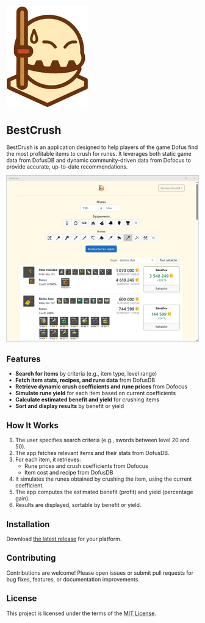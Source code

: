 ![](Docs/logo.png)

# BestCrush

BestCrush is an application designed to help players of the game Dofus find the most profitable items to crush for runes. It leverages both static game data from DofusDB and dynamic community-driven data from Dofocus to provide accurate, up-to-date recommendations.

![](Docs/Screenshots/search_shovels.png)

## Features
- **Search for items** by criteria (e.g., item type, level range)
- **Fetch item stats, recipes, and rune data** from DofusDB
- **Retrieve dynamic crush coefficients and rune prices** from Dofocus
- **Simulate rune yield** for each item based on current coefficients
- **Calculate estimated benefit and yield** for crushing items
- **Sort and display results** by benefit or yield

## How It Works
1. The user specifies search criteria (e.g., swords between level 20 and 50).
2. The app fetches relevant items and their stats from DofusDB.
3. For each item, it retrieves:
   - Rune prices and crush coefficients from Dofocus
   - Item cost and recipe from DofusDB
4. It simulates the runes obtained by crushing the item, using the current coefficient.
5. The app computes the estimated benefit (profit) and yield (percentage gain).
6. Results are displayed, sortable by benefit or yield.

## Installation

Download [the latest release](https://github.com/ismailbennani/DofusSharp/releases/latest) for your platform.

## Contributing

Contributions are welcome! Please open issues or submit pull requests for bug fixes, features, or documentation improvements.

## License

This project is licensed under the terms of the [MIT License](../LICENSE.md).

